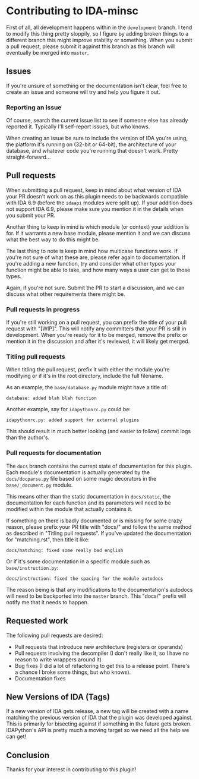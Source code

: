 # Contributing to IDA-minsc

First of all, all development happens within in the `development` branch.
I tend to modify this thing pretty sloppily, so I figure by adding broken
things to a different branch this might improve stability or something.
When you submit a pull request, please submit it against this branch as 
this branch will eventually be merged into `master`.

## Issues

If you're unsure of something or the documentation isn't clear, feel
free to create an issue and someone will try and help you figure it out.

### Reporting an issue

Of course, search the current issue list to see if someone else has
already reported it. Typically I'll self-report issues, but who knows.

When creating an issue be sure to include the version of IDA you're using,
the platform it's running on (32-bit or 64-bit), the architecture of your
database, and whatever code you're running that doesn't work. Pretty
straight-forward...

## Pull requests

When submitting a pull request, keep in mind about what version of IDA
your PR doesn't work on as this plugin needs to be backwards compatible
with IDA 6.9 (before the `idaapi` modules were split up). If your
addition does not support IDA 6.9, please make sure you mention it in
the details when you submit your PR.

Another thing to keep in mind is which module (or context) your
addition is for. If it warrants a new base module, please mention it
and we can discuss what the best way to do this might be.

The last thing to note is keep in mind how multicase functions work.
If you're not sure of what these are, please refer again to
documentation. If you're adding a new function, try and consider what
other types your function might be able to take, and how many ways
a user can get to those types.

Again, if you're not sure. Submit the PR to start a discussion, and
we can discuss what other requirements there might be.

### Pull requests in progress

If you're still working on a pull request, you can prefix the title of
your pull request with "[WIP]". This will notify any committers that your
PR is still in development.  When you're ready for it to be merged,
remove the prefix or mention it in the discussion and after it's reviewed,
it will likely get merged.

### Titling pull requests

When titling the pull request, prefix it with either the module you're modifying
or if it's in the root directory, include the full filename.

As an example, the `base/database.py` module might have a title of:

    database: added blah blah function
    
Another example, say for `idapythonrc.py` could be:

    idapythonrc.py: added support for external plugins

This should result in much better looking (and easier to follow) commit
logs than the author's.

### Pull requests for documentation

The `docs` branch contains the current state of documentation for this
plugin. Each module's documentation is actually generated by the
`docs/docparse.py` file based on some magic decorators in the
`base/_document.py` module.

This means other than the static documentation in `docs/static`, the
documentation for each function and its parameters will need to be
modified within the module that actually contains it.

If something on there is badly documented or is missing for
some crazy reason, please prefix your PR title with "docs/" and follow
the same method as described in "Titling pull requests". If you've
updated the documentation for "matching.rst", then title it like:

    docs/matching: fixed some really bad english

Or if it's some documentation in a specific module such as
`base/instruction.py`:

    docs/instruction: fixed the spacing for the module autodocs

The reason being is that any modifications to the documentation's
autodocs will need to be backported into the `master` branch. This
"docs/" prefix will notify me that it needs to happen.

## Requested work

The following pull requests are desired:

* Pull requests that introduce new architecture (registers or operands)
* Pull requests involving the decompiler (I don't really like it, so
  I have no reason to write wrappers around it)
* Bug fixes (I did a lot of refactoring to get this to a release point.
  There's a chance I broke some things, but who knows).
* Documentation fixes

## New Versions of IDA (Tags)

If a new version of IDA gets release, a new tag will be created with
a name matching the previous version of IDA that the plugin was developed
against. This is primarily for bisecting against if something in the
future gets broken. IDAPython's API is pretty much a moving target so
we need all the help we can get!

## Conclusion

Thanks for your interest in contributing to this plugin!
